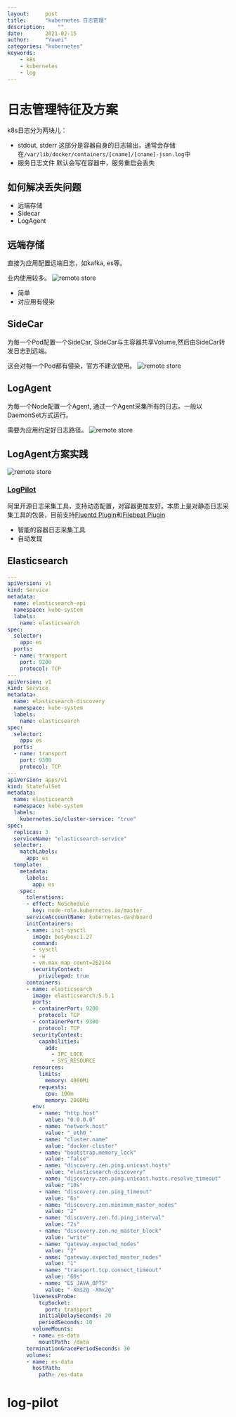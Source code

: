 ```yaml
---
layout:		post
title:		"kubernetes 日志管理"
description:	""
date:		2021-02-15
author:		"Yawei"
categories: "kubernetes"
keywords:
    - k8s
    - kubernetes
    - log
---
```


# 日志管理特征及方案

k8s日志分为两块儿：
* stdout, stderr
  这部分是容器自身的日志输出，通常会存储在`/var/lib/docker/containers/[cname]/[cname]-json.log`中
* 服务日志文件
  默认会写在容器中，服务重启会丢失

## 如何解决丢失问题
* 远端存储
* Sidecar
* LogAgent

## 远端存储
直接为应用配置远端日志，如kafka, es等。

业内使用较多。
![remote store](../img/post/2021-02-15/remote-store.png)
* 简单
* 对应用有侵染

## SideCar
为每一个Pod配置一个SideCar, SideCar与主容器共享Volume,然后由SideCar转发日志到远端。

这会对每一个Pod都有侵染，官方不建议使用。
![remote store](../img/post/2021-02-15/sidecar.png)


## LogAgent
为每一个Node配置一个Agent, 通过一个Agent采集所有的日志。一般以DaemonSet方式运行。

需要为应用约定好日志路径。
![remote store](../img/post/2021-02-15/log-agent.png)

## LogAgent方案实践
![remote store](../img/post/2021-02-15/agent-practice.png)

### [LogPilot](https://github.com/AliyunContainerService/log-pilot)
阿里开源日志采集工具，支持动态配置，对容器更加友好。本质上是对静态日志采集工具的包装，目前支持[Fluentd Plugin](https://github.com/AliyunContainerService/log-pilot/blob/master/docs/fluentd/docs.md)和[Filebeat Plugin](https://github.com/AliyunContainerService/log-pilot/blob/master/docs/filebeat/docs.md)
* 智能的容器日志采集工具
* 自动发现

## Elasticsearch

```yaml
---
apiVersion: v1
kind: Service
metadata:
  name: elasticsearch-api
  namespace: kube-system
  labels:
    name: elasticsearch
spec:
  selector:
    app: es
  ports:
  - name: transport
    port: 9200
    protocol: TCP
---
apiVersion: v1
kind: Service
metadata:
  name: elasticsearch-discovery
  namespace: kube-system
  labels:
    name: elasticsearch
spec:
  selector:
    app: es
  ports:
  - name: transport
    port: 9300
    protocol: TCP
---
apiVersion: apps/v1
kind: StatefulSet
metadata:
  name: elasticsearch
  namespace: kube-system
  labels:
    kubernetes.io/cluster-service: "true"
spec:
  replicas: 3
  serviceName: "elasticsearch-service"
  selector:
    matchLabels:
      app: es
  template:
    metadata:
      labels:
        app: es
    spec:
      tolerations:
      - effect: NoSchedule
        key: node-role.kubernetes.io/master
      serviceAccountName: kubernetes-dashboard
      initContainers:
      - name: init-sysctl
        image: busybox:1.27
        command:
        - sysctl
        - -w
        - vm.max_map_count=262144
        securityContext:
          privileged: true
      containers:
      - name: elasticsearch
        image: elasticsearch:5.5.1
        ports:
        - containerPort: 9200
          protocol: TCP
        - containerPort: 9300
          protocol: TCP
        securityContext:
          capabilities:
            add:
              - IPC_LOCK
              - SYS_RESOURCE
        resources:
          limits:
            memory: 4000Mi
          requests:
            cpu: 100m
            memory: 2000Mi
        env:
          - name: "http.host"
            value: "0.0.0.0"
          - name: "network.host"
            value: "_eth0_"
          - name: "cluster.name"
            value: "docker-cluster"
          - name: "bootstrap.memory_lock"
            value: "false"
          - name: "discovery.zen.ping.unicast.hosts"
            value: "elasticsearch-discovery"
          - name: "discovery.zen.ping.unicast.hosts.resolve_timeout"
            value: "10s"
          - name: "discovery.zen.ping_timeout"
            value: "6s"
          - name: "discovery.zen.minimum_master_nodes"
            value: "2"
          - name: "discovery.zen.fd.ping_interval"
            value: "2s"
          - name: "discovery.zen.no_master_block"
            value: "write"
          - name: "gateway.expected_nodes"
            value: "2"
          - name: "gateway.expected_master_nodes"
            value: "1"
          - name: "transport.tcp.connect_timeout"
            value: "60s"
          - name: "ES_JAVA_OPTS"
            value: "-Xms2g -Xmx2g"
        livenessProbe:
          tcpSocket:
            port: transport
          initialDelaySeconds: 20
          periodSeconds: 10
        volumeMounts:
        - name: es-data
          mountPath: /data
      terminationGracePeriodSeconds: 30
      volumes:
      - name: es-data
        hostPath:
          path: /es-data


```

# log-pilot

